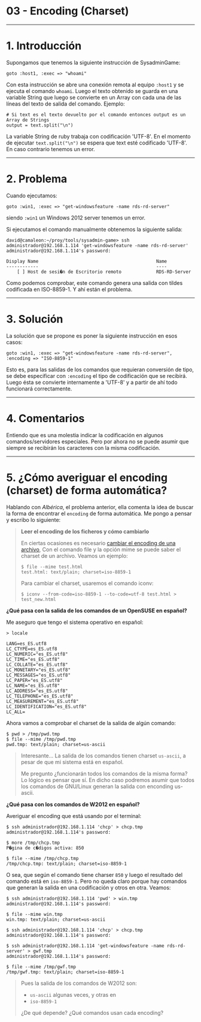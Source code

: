 
# 03 - Encoding (Charset)

---

# 1. Introducción

Supongamos que tenemos la siguiente instrucción de SysadminGame:

`goto :host1, :exec => "whoami"`

Con esta instrucción se abre una conexión remota al equipo `:host1` y se ejecuta el comando `whoami`.
Luego el texto obtenido se guarda en una variable String que luego se convierte en un Array con cada
una de las líneas del texto de salida del comando. Ejemplo:

```
# Si text es el texto devuelto por el comando entonces output es un Array de Strings
output = text.split("\n")
```

La variable String de ruby trabaja con codificación 'UTF-8'. En el momento de ejecutar
`text.split("\n")` se espera que text esté codificado 'UTF-8'. En caso contrario tenemos un error.

---

# 2. Problema

Cuando ejecutamos:

`goto :win1, :exec => "get-windowsfeature -name rds-rd-server"`

siendo `:win1` un Windows 2012 server tenemos un error.

Si ejecutamos el comando manualmente obtenemos la siguiente salida:

```
david@camaleon:~/proy/tools/sysadmin-game> ssh administrador@192.168.1.114 'get-windowsfeature -name rds-rd-server'
administrador@192.168.1.114's password:

Display Name                                            Name                   
------------                                            ----                   
    [ ] Host de sesi�n de Escritorio remoto             RDS-RD-Server          
```

Como podemos comprobar, este comando genera una salida con tildes codificada en ISO-8859-1. Y ahí están el problema.

---

# 3. Solución

La solución que se propone es poner la siguiente instrucción en esos casos:

`goto :win1, :exec => "get-windowsfeature -name rds-rd-server", :encoding => "ISO-8859-1"`

Esto es, para las salidas de los comandos que requieran conversión de tipo, se debe
especificar con `:encoding` el tipo de codificación que se recibirá. Luego ésta se convierte
internamente a 'UTF-8' y a partir de ahí todo funcionará correctamente.

---

# 4. Comentarios

Entiendo que es una molestia indicar la codificación en algunos comandos/servidores especiales. Pero por ahora no se puede asumir que siempre se recibirán los caracteres con la misma codificación.

---

# 5. ¿Cómo averiguar el encoding (charset) de forma automática?

Hablando con _Albérica_, el problema anterior, ella comenta la idea de buscar la forma de encontrar el `encoding`  de forma automática. Me pongo a pensar y escribo lo siguiente:

> **Leer el encoding de los ficheros y cómo cambiarlo**
>
> En ciertas ocasiones es necesario [cambiar el encoding de una archivo](http://lacapa8v2.blogspot.com/2012/07/como-saber-y-cambiar-el-charset.html#.XDvPZqHLfQo), Con el comando file y la opción mime se puede saber el charset de un archivo.
> Veamos un ejemplo:
>
>     $ file --mime test.html
>     test.html: text/plain; charset=iso-8859-1
>
> Para cambiar el charset, usaremos el comando iconv:
>
>     $ iconv --from-code=iso-8859-1 --to-code=utf-8 test.html > test_new.html

**¿Qué pasa con la salida de los comandos de un OpenSUSE en español?**

Me aseguro que tengo el sistema operativo en español:
```
> locale

LANG=es_ES.utf8
LC_CTYPE=es_ES.utf8
LC_NUMERIC="es_ES.utf8"
LC_TIME="es_ES.utf8"
LC_COLLATE="es_ES.utf8"
LC_MONETARY="es_ES.utf8"
LC_MESSAGES="es_ES.utf8"
LC_PAPER="es_ES.utf8"
LC_NAME="es_ES.utf8"
LC_ADDRESS="es_ES.utf8"
LC_TELEPHONE="es_ES.utf8"
LC_MEASUREMENT="es_ES.utf8"
LC_IDENTIFICATION="es_ES.utf8"
LC_ALL=
```
Ahora vamos a comprobar el charset de la salida de algún comando:
```
$ pwd > /tmp/pwd.tmp
$ file --mime /tmp/pwd.tmp
pwd.tmp: text/plain; charset=us-ascii
```

> Interesante... La salida de los comandos tienen charset `us-ascii`,
a pesar de que mi sistema está en español.
>
> Me pregunto ¿funcionarán todos los comandos de la misma forma? Lo lógico es pensar que sí. En dicho caso podremos asumir que todos los comandos de GNU/Linux generan la salida con enconding us-ascii.

**¿Qué pasa con los comandos de W2012 en español?**

Averiguar el encoding que está usando por el terminal:
```
$ ssh administrador@192.168.1.114 'chcp' > chcp.tmp
administrador@192.168.1.114's password:

$ more /tmp/chcp.tmp
P�gina de c�digos activa: 850

$ file --mime /tmp/chcp.tmp
/tmp/chcp.tmp: text/plain; charset=iso-8859-1
```

O sea, que según el comando tiene charser `850` y luego el resultado del comando está en `iso-8859-1`. Pero no queda claro porque hay comandos que generan la salida en una codificación y otros en otra. Veamos:

```
$ ssh administrador@192.168.1.114 'pwd' > win.tmp
administrador@192.168.1.114's password:

$ file --mime win.tmp
win.tmp: text/plain; charset=us-ascii

$ ssh administrador@192.168.1.114 'chcp' > chcp.tmp
administrador@192.168.1.114's password:

$ ssh administrador@192.168.1.114 'get-windowsfeature -name rds-rd-server' > gwf.tmp
administrador@192.168.1.114's password:

$ file --mime /tmp/gwf.tmp
/tmp/gwf.tmp: text/plain; charset=iso-8859-1
```

> Pues la salida de los comandos de W2012 son:
> * `us-ascii` algunas veces, y otras en
> * `iso-8859-1`
>
> ¿De qué depende? ¿Qué comandos usan cada encoding?
